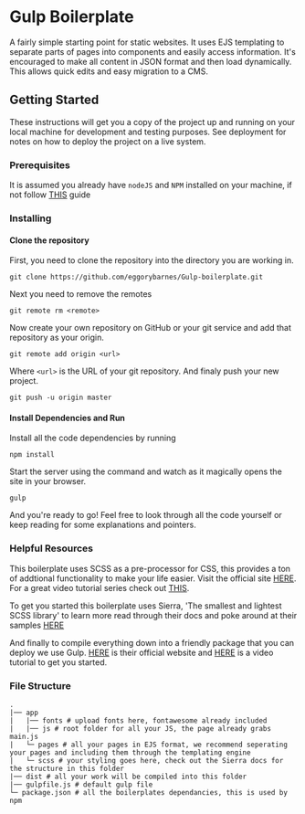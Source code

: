 
# Gulp Boilerplate

A fairly simple starting point for static websites. It uses EJS templating to separate parts of pages into components and easily access information. It's encouraged to make all content in JSON format and then load dynamically. This allows quick edits and easy migration to a CMS.

## Getting Started

These instructions will get you a copy of the project up and running on your local machine for development and testing purposes. See deployment for notes on how to deploy the project on a live system.

### Prerequisites

It is assumed you already have `nodeJS` and `NPM` installed on your machine, if not follow [THIS](https://nodejs.org/en/download/package-manager/) guide

### Installing

#### Clone the repository 
First, you need to clone the repository into the directory you are working in.

```
git clone https://github.com/eggorybarnes/Gulp-boilerplate.git
```

Next you need to remove the remotes

```
git remote rm <remote>
```

Now create your own repository on GitHub or your git service and add that repository as your origin. 

```
git remote add origin <url>
```
Where `<url>` is the URL of your git repository. And finaly push your new project. 

```
git push -u origin master
```
#### Install Dependencies and Run

Install all the code dependencies by running
```
npm install 
```
Start the server using the command and watch as it magically opens the site in your browser. 
```
gulp
```

And you're ready to go! Feel free to look through all the code yourself  or keep reading for some explanations and pointers.

### Helpful Resources

This boilerplate uses SCSS as a pre-processor for CSS, this provides a ton of addtional functionality to make your life easier. Visit the official site [HERE](https://sass-lang.com/). For a great video tutorial series check out [THIS](https://www.youtube.com/playlist?list=PL6gx4Cwl9DGBxQO2r_kmxn-0UqL_Rkj0t).

To get you started this boilerplate uses Sierra, 'The smallest and lightest SCSS library' to learn more read through their docs and poke around at their samples [HERE](http://sierra-library.github.io/)

And finally to compile everything down into a friendly package that you can deploy we use Gulp. [HERE](https://gulpjs.com/) is their official website and [HERE](https://www.youtube.com/watch?v=1rw9MfIleEg) is a video tutorial to get you started. 

### File Structure
```
.
|── app
|	|── fonts # upload fonts here, fontawesome already included
|	|── js # root folder for all your JS, the page already grabs main.js
|	└─ pages # all your pages in EJS format, we recommend seperating your pages and including them through the templating engine
|	└─ scss # your styling goes here, check out the Sierra docs for the structure in this folder
|── dist # all your work will be compiled into this folder
|── gulpfile.js # default gulp file
└─ package.json # all the boilerplates dependancies, this is used by npm




